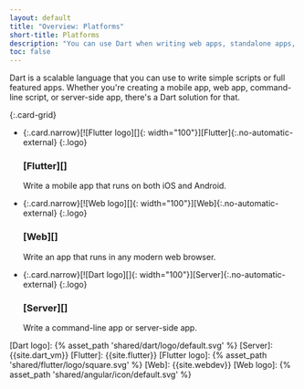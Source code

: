 ```yaml
---
layout: default
title: "Overview: Platforms"
short-title: Platforms
description: "You can use Dart when writing web apps, standalone apps, servers, mobile apps, and embedded apps."
toc: false
---
```


Dart is a scalable language that you can use to write simple scripts or full
featured apps. Whether you're creating a mobile app, web app, command-line script,
or server-side app, there's a Dart solution for that.

{:.card-grid}
- {:.card.narrow}[![Flutter logo][]{: width="100"}][Flutter]{:.no-automatic-external}
  {:.logo}

  ### [Flutter][]

  Write a mobile app that runs on both iOS and Android.

- {:.card.narrow}[![Web logo][]{: width="100"}][Web]{:.no-automatic-external}
  {:.logo}

  ### [Web][]

  Write an app that runs in any modern web browser.

- {:.card.narrow}[![Dart logo][]{: width="100"}][Server]{:.no-automatic-external}
  {:.logo}

  ### [Server][]

  Write a command-line app or server-side app.


[Dart logo]: {% asset_path 'shared/dart/logo/default.svg' %}
[Server]: {{site.dart_vm}}
[Flutter]: {{site.flutter}}
[Flutter logo]: {% asset_path 'shared/flutter/logo/square.svg' %}
[Web]: {{site.webdev}}
[Web logo]: {% asset_path 'shared/angular/icon/default.svg' %}
